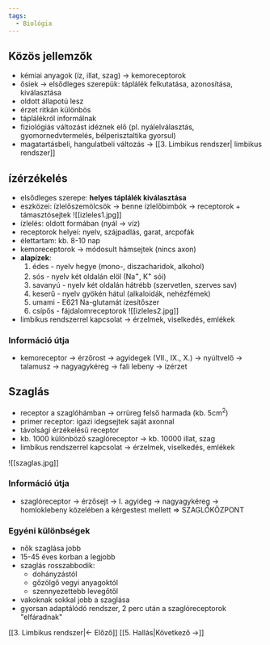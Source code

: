 ```yaml
---
tags:
  - Biológia
---
```


## Közös jellemzők
- kémiai anyagok (íz, illat, szag) $\to$ kemoreceptorok
- ősiek $\to$ elsődleges szerepük: táplálék felkutatása, azonosítása, kiválasztása
- oldott állapotú lesz
- érzet ritkán különbös
- táplálékról informálnak
- fiziológiás változást idéznek elő (pl. nyálelválasztás, gyomornedvtermelés, bélperisztaltika gyorsul)
- magatartásbeli, hangulatbeli változás $\to$ [[3. Limbikus rendszer| limbikus rendszer]]


## ízérzékelés
- elsődleges szerepe: **helyes táplálék kiválasztása**
- eszközei: ízlelőszemölcsök $\to$ benne ízlelőbimbók $\to$ receptorok + támasztósejtek
![[izleles1.jpg]]
- ízlelés: oldott formában (nyál $\to$ víz)
- receptorok helyei: nyelv, szájpadlás, garat, arcpofák
- élettartam: kb. 8-10 nap
- kemoreceptorok $\to$ módosult hámsejtek (nincs axon)
- **alapízek**:
	1. édes - nyelv hegye (mono-, diszacharidok, alkohol)
	2. sós - nyelv két oldalán elöl (Na$^+$, K$^+$ sói)
	3. savanyú - nyelv két oldalán hátrébb (szervetlen, szerves sav)
	4. keserű - nyelv gyökén hátul (alkaloidák, nehézfémek)
	5. umami - E621 Na-glutamát ízesítőszer
	6. csípős - fájdalomreceptorok
	![[izleles2.jpg]]
- limbikus rendszerrel kapcsolat $\to$ érzelmek, viselkedés, emlékek
### Információ útja
- kemoreceptor $\to$ érzőrost $\to$ agyidegek (VII., IX., X.) $\to$ nyúltvelő $\to$ talamusz $\to$ nagyagykéreg $\to$ fali lebeny $\to$ ízérzet


## Szaglás
- receptor a szaglóhámban $\to$ orrüreg felső harmada (kb. 5cm$^2$)
- primer receptor: igazi idegsejtek saját axonnal
- távolsági érzékelésű receptor
- kb. 1000 különböző szaglóreceptor $\to$ kb. 10000 illat, szag
- limbikus rendszerrel kapcsolat $\to$ érzelmek, viselkedés, emlékek

![[szaglas.jpg]]
### Információ útja
- szaglóreceptor $\to$ érzősejt $\to$ I. agyideg $\to$ nagyagykéreg $\to$ homloklebeny közelében a kérgestest mellett $\Rightarrow$ SZAGLÓKÖZPONT
### Egyéni különbségek
- nők szaglása jobb
- 15-45 éves korban a legjobb
- szaglás rosszabbodik:
	- dohányzástól
	- gőzölgő vegyi anyagoktól
	- szennyezettebb levegőtől
- vakoknak sokkal jobb a szaglása
- gyorsan adaptálódó rendszer, 2 perc után a szaglóreceptorok "elfáradnak"

[[3. Limbikus rendszer|← Előző]]
[[5. Hallás|Következő →]]